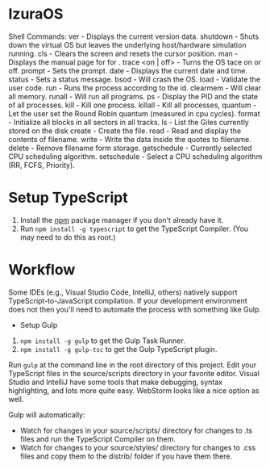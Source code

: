 IzuraOS
=================================================

Shell Commands:
ver - Displays the current version data.
shutdown - Shuts down the virtual OS but leaves the underlying host/hardware simulation running.
cls - Clears the screen and resets the cursor position.
man <topic> - Displays the manual page for for <topic>.
trace <on | off> - Turns the OS tace on or off.
prompt <string> - Sets the prompt.
date - Displays the current date and time.
status <string> - Sets a status message.
bsod - Will crash the OS.
load - Validate the user code.
run <pid> - Runs the process according to the id.
clearmem - Will clear all memory.
runall - Will run all programs.
ps - Display the PID and the state of all processes.
kill - Kill one process.
killall - Kill all processes,
quantum - Let the user set the Round Robin quantum (measured in cpu cycles).
format - Initialize all blocks in all sectors in all tracks.
ls - List the Giles currently stored on the disk
create <filename> - Create the file.
read <filename> - Read and display the contents of filename.
write <filename> - Write the data inside the quotes to filename.
delete <filename> - Remove filename form storage.
getschedule - Currently selected CPU scheduling algorithm.
setschedule <schedule> - Select a CPU scheduling algorithm (RR, FCFS, Priority).

Setup TypeScript
================

1. Install the [npm](https://www.npmjs.org/) package manager if you don't already have it.
1. Run `npm install -g typescript` to get the TypeScript Compiler. (You may need to do this as root.)


Workflow
=============

Some IDEs (e.g., Visual Studio Code, IntelliJ, others) natively support TypeScript-to-JavaScript compilation.
If your development environment does not then you'll need to automate the process with something like Gulp.


- Setup Gulp
1. `npm install -g gulp` to get the Gulp Task Runner.
1. `npm install -g gulp-tsc` to get the Gulp TypeScript plugin.


Run `gulp` at the command line in the root directory of this project.
Edit your TypeScript files in the source/scripts directory in your favorite editor.
Visual Studio and IntelliJ have some tools that make debugging, syntax highlighting, and lots more quite easy.
WebStorm looks like a nice option as well.

Gulp will automatically:

* Watch for changes in your source/scripts/ directory for changes to .ts files and run the TypeScript Compiler on them.
* Watch for changes to your source/styles/ directory for changes to .css files and copy them to the distrib/ folder if you have them there.
